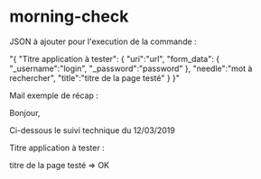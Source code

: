 # morning-check

JSON à ajouter pour l'execution de la commande :

"{
\"Titre application à tester\":
  {
  \"uri\":\"url",
  \"form_data\":
    {
      \"_username\":\"login\",
      \"_password\":\"password\"
    },
    \"needle\":\"mot à rechercher\",
    \"title\":\"titre de la page testé\"
  }
}"



Mail exemple de récap : 

Bonjour,

Ci-dessous le suivi technique du 12/03/2019

Titre application à tester :

titre de la page testé => OK
